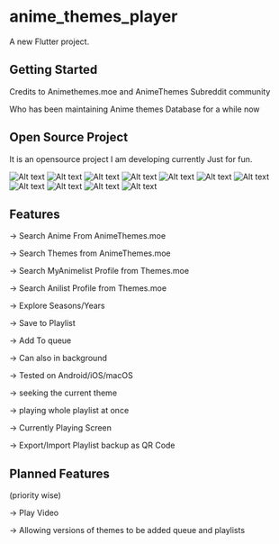 # anime_themes_player

A new Flutter project.

## Getting Started

Credits to Animethemes.moe and AnimeThemes Subreddit community

Who has been maintaining Anime themes Database for a while now

## Open Source Project

It is an opensource project I am developing currently Just for fun.

![Alt text](screenshots/File_00001.png?raw=true "Screenshot 1")
![Alt text](screenshots/File_00002.png?raw=true "Screenshot 2")
![Alt text](screenshots/File_00003.png?raw=true "Screenshot 3")
![Alt text](screenshots/File_00004.png?raw=true "Screenshot 4")
![Alt text](screenshots/File_00005.png?raw=true "Screenshot 5")
![Alt text](screenshots/File_00006.png?raw=true "Screenshot 6")
![Alt text](screenshots/File_00007.png?raw=true "Screenshot 7")
![Alt text](screenshots/File_00008.png?raw=true "Screenshot 8")
![Alt text](screenshots/File_00009.png?raw=true "Screenshot 9")
![Alt text](screenshots/File_00010.png?raw=true "Screenshot 10")
![Alt text](screenshots/File_00011.png?raw=true "Screenshot 11")

## Features

-> Search Anime From AnimeThemes.moe

-> Search Themes from AnimeThemes.moe

-> Search MyAnimelist Profile from Themes.moe

-> Search Anilist Profile from Themes.moe

-> Explore Seasons/Years

-> Save to Playlist

-> Add To queue

-> Can also in background

-> Tested on Android/iOS/macOS

-> seeking the current theme

-> playing whole playlist at once

-> Currently Playing Screen

-> Export/Import Playlist backup as QR Code

## Planned Features 

(priority wise)

-> Play Video

-> Allowing versions of themes to be added queue and playlists
